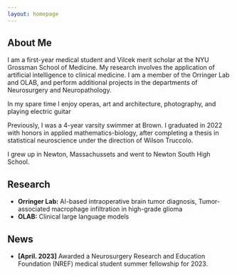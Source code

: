 ```yaml
---
layout: homepage
---
```


## About Me

I am a first-year medical student and Vilcek merit scholar at the NYU Grossman School of Medicine.
My research involves the application of artificial intelligence to clinical medicine.
I am a member of the Orringer Lab and OLAB, and perform additional projects in the departments of Neurosurgery and Neuropathology.

In my spare time I enjoy operas, art and architecture, photography, and playing electric guitar

Previously, I was a 4-year varsity swimmer at Brown. 
I graduated in 2022 with honors in applied mathematics-biology, after completing a thesis in statistical neuroscience under the direction of Wilson Truccolo.

I grew up in Newton, Massachussets and went to Newton South High School.

## Research

- **Orringer Lab:** AI-based intraoperative brain tumor diagnosis, Tumor-associated macrophage infiltration in high-grade glioma
- **OLAB:** Clinical large language models

## News

- **[April. 2023]** Awarded a Neurosurgery Research and Education Foundation (NREF) medical student summer fellowship for 2023. 

<!-- {% include_relative _includes/publications.md %}

{% include_relative _includes/services.md %} -->
